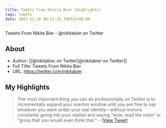```yaml
---
title: Tweets From Nikita Bier (Highlights)
tags: tweets
date: 2023-12-26 08:53:15.790312+00:00
---
```

Tweets From Nikita Bier - @nikitabier on Twitter

## About
- Author: [[@nikitabier on Twitter|@nikitabier on Twitter]]
- Full Title: Tweets From Nikita Bier
- URL: https://twitter.com/nikitabier

## My Highlights
> The most important thing you can do professionally on Twitter is to incrementally expand your overton window until you are free to say whatever you want under your real identity—without morons constantly going into your replies and saying “wow, read the room” or “gross that you would even think that.”
\-  ([View Tweet](https://twitter.com/nikitabier/status/1739184027813482632))

